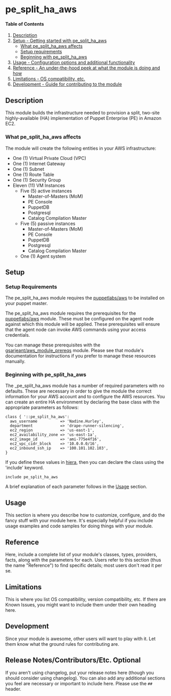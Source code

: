 # pe\_split\_ha\_aws

#### Table of Contents

1. [Description](#description)
1. [Setup - Getting started with pe\_split\_ha\_aws](#setup)
    * [What pe\_split\_ha\_aws affects](#what-pe_split_ha_aws-affects)
    * [Setup requirements](#setup-requirements)
    * [Beginning with pe\_split\_ha\_aws](#beginning-with-pe_split_ha_aws)
1. [Usage - Configuration options and additional functionality](#usage)
1. [Reference - An under-the-hood peek at what the module is doing and how](#reference)
1. [Limitations - OS compatibility, etc.](#limitations)
1. [Development - Guide for contributing to the module](#development)

## Description

This module builds the infrastructure needed to provision a split, two-site
highly-available (HA) implementation of Puppet Enterprise (PE) in Amazon EC2. 

### What pe\_split\_ha\_aws affects

The module will create the following entities in your AWS infrastructure:

* One (1) Virtual Private Cloud (VPC)
* One (1) Internet Gateway
* One (1) Subnet
* One (1) Route Table
* One (1) Security Group
* Eleven (11) VM Instances
    * Five (5) active instances
        * Master-of-Masters (MoM)
        * PE Console
        * PuppetDB
        * Postgresql
        * Catalog Compilation Master
    * Five (5) passive instances
        * Master-of-Masters (MoM)
        * PE Console
        * PuppetDB
        * Postgresql
        * Catalog Compilation Master
    * One (1) Agent system

## Setup

### Setup Requirements

The pe\_split\_ha\_aws module requires the [puppetlabs/aws](https://github.com/puppetlabs/puppetlabs-aws)
to be installed on your puppet master. 

The pe\_split\_ha\_aws module requires the prerequisites for the [puppetlabs/aws](https://github.com/puppetlabs/puppetlabs-aws)
module. These must be configured on the agent node against which this module will be applied. These
prerequisites will ensure that the agent node can invoke AWS commands using your access credentials.

You can manage these prerequisites with the [gsarjeant/aws_module_prereqs](https://github.com/gsarjeant/aws_module_prereqs)
module. Please see that module's documentation for instructions if you prefer to manage
these resources manually.

### Beginning with pe\_split\_ha\_aws

The \_pe\_split\_ha\_aws module has a number of required parameters with no defaults.
These are necessary in order to give the module the correct information for your AWS
account and to configure the AWS resources. You can create an entire HA environment
by declaring the base class with the appropriate parameters as follows:

```puppet
class { '::pe_split_ha_aws':
  aws_username          => 'Nadine.Hurley',
  department            => 'drape-runner-silencing',
  ec2_region            => 'us-east-1',
  ec2_availability_zone => 'us-east-1a',
  ec2_image_id          => 'ami-775e4f16',
  ec2_vpc_cidr_block    => '10.0.0.0/16',
  ec2_inbound_ssh_ip    => '100.101.102.103',
}
```

If you define these values in [hiera](https://docs.puppet.com/hiera/), then you can
declare the class using the 'include' keyword.

```puppet
include pe_split_ha_aws
```

A brief explanation of each parameter follows in the [Usage](#Usage) section.

## Usage

This section is where you describe how to customize, configure, and do the
fancy stuff with your module here. It's especially helpful if you include usage
examples and code samples for doing things with your module.

## Reference

Here, include a complete list of your module's classes, types, providers,
facts, along with the parameters for each. Users refer to this section (thus
the name "Reference") to find specific details; most users don't read it per
se.

## Limitations

This is where you list OS compatibility, version compatibility, etc. If there
are Known Issues, you might want to include them under their own heading here.

## Development

Since your module is awesome, other users will want to play with it. Let them
know what the ground rules for contributing are.

## Release Notes/Contributors/Etc. **Optional**

If you aren't using changelog, put your release notes here (though you should
consider using changelog). You can also add any additional sections you feel
are necessary or important to include here. Please use the `## ` header.
